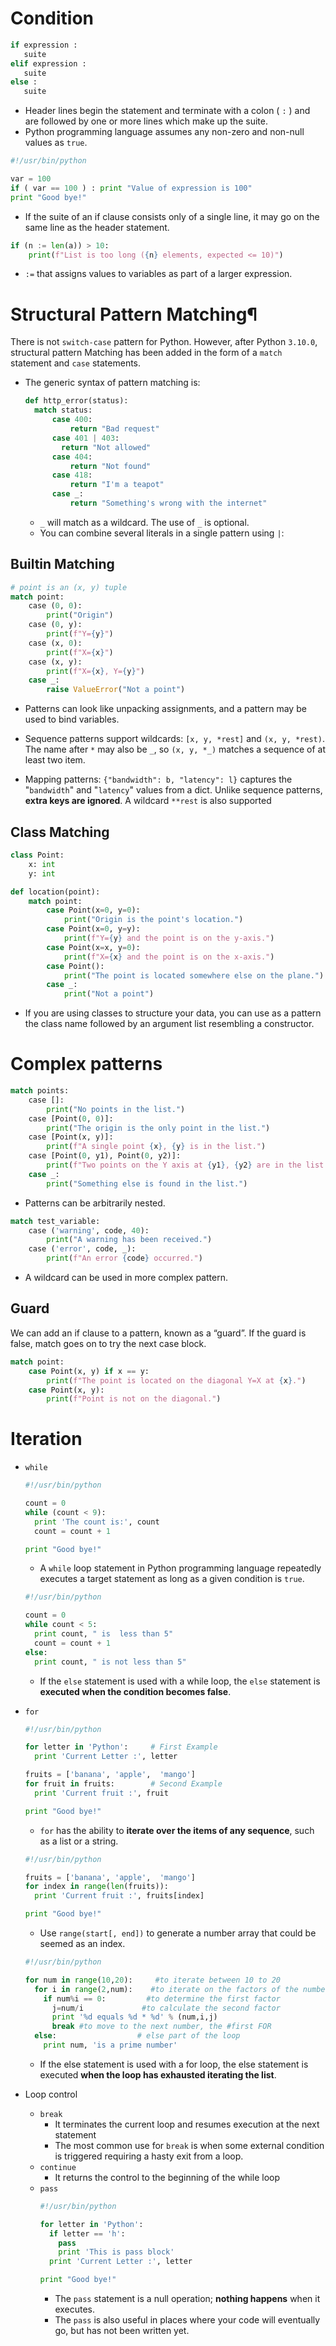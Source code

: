 # Condition
```python
if expression : 
   suite
elif expression : 
   suite 
else : 
   suite
```
- Header lines begin the statement and terminate with a colon ( `:` ) and are followed by one or more lines which make up the suite.
- Python programming language assumes any non-zero and non-null values as `true`.
```python
#!/usr/bin/python

var = 100
if ( var == 100 ) : print "Value of expression is 100"
print "Good bye!"
```
- If the suite of an if clause consists only of a single line, it may go on the same line as the header statement.
```python
if (n := len(a)) > 10:
    print(f"List is too long ({n} elements, expected <= 10)")
```
- `:=` that assigns values to variables as part of a larger expression.

# Structural Pattern Matching¶

There is not `switch-case` pattern for Python. However, after Python `3.10.0`, structural pattern Matching has been added in the form of a `match` statement and `case` statements.

- The generic syntax of pattern matching is:

  ```python
  def http_error(status):
    match status:
        case 400:
            return "Bad request"
        case 401 | 403:
          return "Not allowed"
        case 404:
            return "Not found"
        case 418:
            return "I'm a teapot"
        case _:
            return "Something's wrong with the internet"
  ```

  - `_` will match as a wildcard. The use of `_` is optional.
  -  You can combine several literals in a single pattern using `|`:

## Builtin Matching

```python
# point is an (x, y) tuple
match point:
    case (0, 0):
        print("Origin")
    case (0, y):
        print(f"Y={y}")
    case (x, 0):
        print(f"X={x}")
    case (x, y):
        print(f"X={x}, Y={y}")
    case _:
        raise ValueError("Not a point")
```

- Patterns can look like unpacking assignments, and a pattern may be used to bind variables.

- Sequence patterns support wildcards: `[x, y, *rest]` and `(x, y, *rest)`. The name after `*` may also be `_`, so `(x, y, *_)` matches a sequence of at least two item.
- Mapping patterns: `{"bandwidth": b, "latency": l}` captures the "`bandwidth`" and "`latency`" values from a dict. Unlike sequence patterns, **extra keys are ignored**. A wildcard `**rest` is also supported

## Class Matching

```python
class Point:
    x: int
    y: int

def location(point):
    match point:
        case Point(x=0, y=0):
            print("Origin is the point's location.")
        case Point(x=0, y=y):
            print(f"Y={y} and the point is on the y-axis.")
        case Point(x=x, y=0):
            print(f"X={x} and the point is on the x-axis.")
        case Point():
            print("The point is located somewhere else on the plane.")
        case _:
            print("Not a point")
```

- If you are using classes to structure your data, you can use as a pattern the class name followed by an argument list resembling a constructor.

# Complex patterns 

```python
match points:
    case []:
        print("No points in the list.")
    case [Point(0, 0)]:
        print("The origin is the only point in the list.")
    case [Point(x, y)]:
        print(f"A single point {x}, {y} is in the list.")
    case [Point(0, y1), Point(0, y2)]:
        print(f"Two points on the Y axis at {y1}, {y2} are in the list.")
    case _:
        print("Something else is found in the list.")
```

- Patterns can be arbitrarily nested.

```python
match test_variable:
    case ('warning', code, 40):
        print("A warning has been received.")
    case ('error', code, _):
        print(f"An error {code} occurred.")
```

- A wildcard can be used in more complex pattern.

## Guard

We can add an if clause to a pattern, known as a “guard”. If the guard is false, match goes on to try the next case block. 

```python
match point:
    case Point(x, y) if x == y:
        print(f"The point is located on the diagonal Y=X at {x}.")
    case Point(x, y):
        print(f"Point is not on the diagonal.")
```

# Iteration
- `while`
  ```python
  #!/usr/bin/python

  count = 0
  while (count < 9):
    print 'The count is:', count
    count = count + 1

  print "Good bye!"
  ```
  - A `while` loop statement in Python programming language repeatedly executes a target statement as long as a given condition is `true`.
  ```python
  #!/usr/bin/python

  count = 0
  while count < 5:
    print count, " is  less than 5"
    count = count + 1
  else:
    print count, " is not less than 5"
  ``` 
  - If the `else` statement is used with a while loop, the `else` statement is **executed when the condition becomes false**.
- `for`
  ```python
  #!/usr/bin/python

  for letter in 'Python':     # First Example
    print 'Current Letter :', letter

  fruits = ['banana', 'apple',  'mango']
  for fruit in fruits:        # Second Example
    print 'Current fruit :', fruit

  print "Good bye!"
  ```
  - `for` has the ability to **iterate over the items of any sequence**, such as a list or a string.
  ```python
  #!/usr/bin/python

  fruits = ['banana', 'apple',  'mango']
  for index in range(len(fruits)):
    print 'Current fruit :', fruits[index]

  print "Good bye!"
  ``` 
  - Use `range(start[, end])` to generate a number array that could be seemed as an index.
  ```python
  #!/usr/bin/python

  for num in range(10,20):     #to iterate between 10 to 20
    for i in range(2,num):    #to iterate on the factors of the number
      if num%i == 0:         #to determine the first factor
        j=num/i             #to calculate the second factor
        print '%d equals %d * %d' % (num,i,j)
        break #to move to the next number, the #first FOR
    else:                  # else part of the loop
      print num, 'is a prime number'
  ``` 
  - If the else statement is used with a for loop, the else statement is executed **when the loop has exhausted iterating the list**.

- Loop control
  - `break`
    - It terminates the current loop and resumes execution at the next statement
    - The most common use for `break` is when some external condition is triggered requiring a hasty exit from a loop.
  - `continue`
    - It returns the control to the beginning of the while loop
  - `pass`
    ```python
    #!/usr/bin/python

    for letter in 'Python': 
      if letter == 'h':
        pass
        print 'This is pass block'
      print 'Current Letter :', letter

    print "Good bye!"
    ```
    - The `pass` statement is a null operation; **nothing happens** when it executes.
    - The `pass` is also useful in places where your code will eventually go, but has not been written yet.